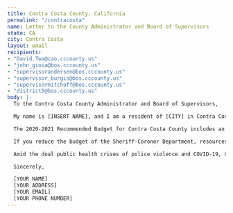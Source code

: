 ```yaml
---
title: Contra Costa County, California
permalink: "/contracosta"
name: Letter to the County Administrator and Board of Supervisors
state: CA
city: Contra Costa
layout: email
recipients:
- "David.Twa@cao.cccounty.us"
- "john_gioia@bos.cccounty.us"
- "supervisorandersen@bos.cccounty.us"
- "supervisor_burgis@bos.cccounty.us"
- "supervisormitchoff@bos.cccounty.us"
- "district5@bos.cccounty.us"
body: |-
  To the Contra Costa County Administrator and Board of Supervisors,

  My name is [INSERT NAME], and I am a resident of [CITY] in Contra Costa County. Since George Floyd’s death, there have been protests in cities across the United States demanding an end to racism and anti-Blackness. We must reevaluate, in a deep and meaningful way, the role of policing in our communities, as it disproportionately and unjustly impacts people of color. We can reimagine public safety, not as reactive violence in the face of emergencies, but as mediation and the de-escalation of conflict, along with increased access to social services.

  The 2020-2021 Recommended Budget for Contra Costa County includes an increase of $7,210,904 in funding for the Sheriff-Coroner Department. The Sheriff-Coroner Department's budget is $255,146,498, or 14% of the General Fund. I demand that you defund the Contra Costa County Sheriff by significantly reducing their budget, and reinvesting those funds into community-led strategies for health and safety.

  If you reduce the budget of the Sheriff-Coroner Department, resources will be made available that can be invested in community services and non-law enforcement emergency response teams. Many emergencies can be handled by healthcare workers, mental health professionals, and other trained professionals. Defunding the Sheriff’s Department is a process that must include the close collaboration of community leaders and organizations, to ensure that funds stay in the county and meet the needs of Black residents in particular. These redirected funds should also go towards affordable housing and services for the unhoused, education and youth programs, restorative justice, and community health.

  Amid the dual public health crises of police violence and COVID-19, Contra Costa County cannot wait for a budget that supports community well-being. I urge you to make these changes in the 2020-2021 budget: to reduce funding for law enforcement, and to invest in community services and healing instead.

  Sincerely,

  [YOUR NAME]
  [YOUR ADDRESS]
  [YOUR EMAIL]
  [YOUR PHONE NUMBER]
---
```


